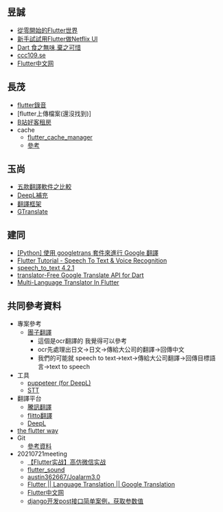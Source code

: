## 昱誠
* [從零開始的Flutter世界](https://ithelp.ithome.com.tw/users/20118479/ironman/3025?fbclid=IwAR0nFMUVaDwvgdpZmloWKmfBdqrANitYvFUIRxxPaoY7Ul5r_UuNZq-ED5k)
* [新手試試用Flutter做Netflix UI](https://ithelp.ithome.com.tw/users/20130593/ironman/3677)
* [Dart 食之無味,棄之可惜](https://ithelp.ithome.com.tw/articles/10243381)
* [ccc109.se](https://gitlab.com/ccc109/se/-/tree/master/_more/dart)
* [Flutter中文网](https://flutterchina.club/)
## 長茂
* [flutter錄音](https://pub.dev/packages/flutter_sound)
* [flutter上傳檔案(還沒找到)]
* [B站好客租房](https://www.bilibili.com/video/BV1fN411f7T5?p=28)
* cache
   * [flutter_cache_manager](https://pub.dev/packages/flutter_cache_manager#-readme-tab-)
   * [參考](https://www.gushiciku.cn/pl/pXEP/zh-tw)
 
## 玉尚
* [五款翻譯軟件之比較](https://kknews.cc/zh-mo/tech/4bag3px.html)
* [DeepL補充](https://techacute.com/deepl-translation-new-glossary/)
* [翻譯框架](https://neohsuxoops.blogspot.com/2019/05/googlecss-neil-hsu.html)
* [GTranslate](https://www.techmarks.com/gtranslate/)
## 建同
* [[Python] 使用 googletrans 套件來進行 Google 翻譯](https://clay-atlas.com/blog/2020/05/05/python-cn-note-package-googletrans-google-translate/)
* [Flutter Tutorial - Speech To Text & Voice Recognition](https://github.com/JohannesMilke/speech_to_text_example)
* [speech_to_text 4.2.1](https://pub.dev/packages/speech_to_text)
* [translator-Free Google Translate API for Dart](https://pub.dev/packages/translator)
* [Multi-Language Translator In Flutter](https://medium.com/flutterdevs/multi-language-translator-in-flutter-14b927a0e777)
## 共同參考資料
* 專案參考
   * [團子翻譯](https://github.com/PantsuDango/Dango-Translator) 
       * 這個是ocr翻譯的 我覺得可以參考
       * ocr先處理出日文->日文->傳給大公司的翻譯->回傳中文
       * 我們的可能就 speech to text->text->傳給大公司翻譯->回傳目標語言->text to speech
* 工具
   * [puppeteer (for DeepL)](https://pub.dev/packages/puppeteer?fbclid=IwAR3DI4qiKuTR0_VX08BcrSLln76VwKy5EQczI8fikU_nfJ1-_gvP2ouy-7Y)
   * [STT](https://ithelp.ithome.com.tw/articles/10252078)
* 翻譯平台
   * [騰訊翻譯](https://fanyi.qq.com/)
   * [flitto翻譯](https://zh-tw.flitto.com/language/translation/text)
   * [DeepL](https://www.deepl.com/translator)
* [the flutter way](https://www.youtube.com/channel/UCJm7i4g4z7ZGcJA_HKHLCVw)
* Git
  * [參考資料](https://www.bilibili.com/video/BV1vy4y1s7k6?from=search&seid=1152635488745955276)
* 20210721meeting
  * [【Flutter实战】高仿微信实战](https://www.bilibili.com/video/BV12U4y1G7wc?from=search&seid=13434719939707678479)
  * [flutter_sound](https://pub.dev/packages/flutter_sound)
  * [austin362667/Joalarm3.0](https://github.com/austin362667/Joalarm3.0/blob/main/lib/loginPage.dart)
  * [Flutter || Language Translation || Google Translation](https://www.youtube.com/watch?v=mWZEfPA7mx8)
  * [Flutter中文网](https://flutterchina.club/)
  * [django开发post接口简单案例，获取参数值](https://blog.csdn.net/t8116189520/article/details/82015431)
